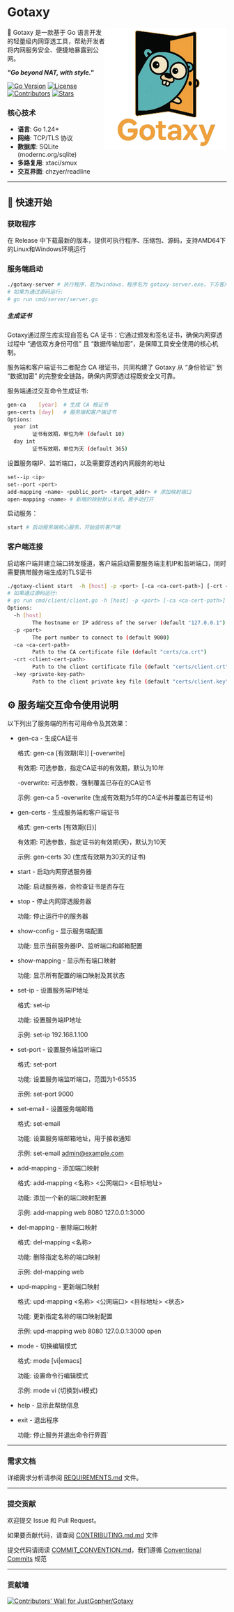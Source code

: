 # Gotaxy

<img align="right" width="280px"  src="docs/images/logo2.png"  alt="logo"> 

🚀 Gotaxy 是一款基于 Go 语言开发的轻量级内网穿透工具，帮助开发者将内网服务安全、便捷地暴露到公网。


**_"Go beyond NAT, with style."_**

[![Go Version](https://img.shields.io/badge/Go-1.24+-00ADD8?style=flat&logo=go)](https://golang.org/)
[![License](https://img.shields.io/badge/License-MIT-blue.svg)](LICENSE)
[![Contributors](https://img.shields.io/github/contributors/JustGopher/Gotaxy)](https://github.com/JustGopher/Gotaxy/graphs/contributors)
[![Stars](https://img.shields.io/github/stars/JustGopher/Gotaxy?style=social)](https://github.com/JustGopher/Gotaxy/stargazers)


### 核心技术
- **语言**: Go 1.24+
- **网络**: TCP/TLS 协议
- **数据库**: SQLite (modernc.org/sqlite)
- **多路复用**: xtaci/smux
- **交互界面**: chzyer/readline

---

##  🚀 快速开始

### 获取程序

在 Release 中下载最新的版本，提供可执行程序、压缩包、源码，支持AMD64下的Linux和Windows环境运行

### 服务端启动

```bash
./gotaxy-server # 执行程序，若为windows，程序名为 gotaxy-server.exe，下方客户端同理
# 如果为通过源码运行:
# go run cmd/server/server.go
```

##### 生成证书

Gotaxy通过原生库实现自签名 CA 证书：它通过颁发和签名证书，确保内网穿透过程中 “通信双方身份可信” 且 “数据传输加密”，是保障工具安全使用的核心机制。

服务端和客户端证书二者配合 CA 根证书，共同构建了 Gotaxy 从 “身份验证” 到 “数据加密” 的完整安全链路，确保内网穿透过程既安全又可靠。

服务端通过交互命令生成证书:
```bash
gen-ca    [year]  # 生成 CA 根证书
gen-certs [day]   # 服务端和客户端证书
Options:
  year int
        证书有效期，单位为年 (default 10)
  day int
        证书有效期，单位为天 (default 365)
```

设置服务端IP、监听端口，以及需要穿透的内网服务的地址
```bash
set--ip <ip>
set--port <port>
add-mapping <name> <public_port> <target_addr> # 添加映射端口
open-mapping <name> # 新增的映射默认关闭，需手动打开
```

启动服务：
```bash
start # 启动服务端核心服务，开始监听客户端
```

### 客户端连接

启动客户端并建立端口转发隧道，客户端启动需要服务端主机IP和监听端口，同时需要携带服务端生成的TLS证书
```bash
./gotaxy-client start  -h [host] -p <port> [-ca <ca-cert-path>] [-crt <client-cert-path>] [-key <private-key-path>]
# 如果通过源码运行:
# go run cmd/client/client.go -h [host] -p <port> [-ca <ca-cert-path>] [-crt <client-cert-path>] [-key <private-key-path>]
Options:
  -h [host]     
        The hostname or IP address of the server (default "127.0.0.1")
  -p <port>
        The port number to connect to (default 9000)
  -ca <ca-cert-path>
        Path to the CA certificate file (default "certs/ca.crt")
  -crt <client-cert-path>
        Path to the client certificate file (default "certs/client.crt")
  -key <private-key-path>
        Path to the client private key file (default "certs/client.key")`)
```


## ⚙️ 服务端交互命令使用说明

以下列出了服务端的所有可用命令及其效果：



- gen-ca - 生成CA证书

  格式: gen-ca [有效期(年)] [-overwrite]

  有效期: 可选参数，指定CA证书的有效期，默认为10年
  
  -overwrite: 可选参数，强制覆盖已存在的CA证书

  示例: gen-ca 5 -overwrite  (生成有效期为5年的CA证书并覆盖已有证书)


- gen-certs - 生成服务端和客户端证书

  格式: gen-certs [有效期(日)]
  
  有效期: 可选参数，指定证书的有效期(天)，默认为10天
  
  示例: gen-certs 30  (生成有效期为30天的证书)
  

- start - 启动内网穿透服务器

  功能: 启动服务器，会检查证书是否存在


- stop - 停止内网穿透服务器

  功能: 停止运行中的服务器


- show-config - 显示服务端配置

  功能: 显示当前服务器IP、监听端口和邮箱配置


- show-mapping - 显示所有端口映射

  功能: 显示所有配置的端口映射及其状态


- set-ip - 设置服务端IP地址

  格式: set-ip <ip>

  功能: 设置服务端IP地址

  示例: set-ip 192.168.1.100


- set-port - 设置服务端监听端口

  格式: set-port <port>

  功能: 设置服务端监听端口，范围为1-65535

  示例: set-port 9000


- set-email - 设置服务端邮箱

  格式: set-email <email>

  功能: 设置服务端邮箱地址，用于接收通知

  示例: set-email admin@example.com


- add-mapping - 添加端口映射

  格式: add-mapping <名称> <公网端口> <目标地址>

  功能: 添加一个新的端口映射配置

  示例: add-mapping web 8080 127.0.0.1:3000


- del-mapping - 删除端口映射

  格式: del-mapping <名称>

  功能: 删除指定名称的端口映射

  示例: del-mapping web


- upd-mapping - 更新端口映射

  格式: upd-mapping <名称> <公网端口> <目标地址> <状态>

  功能: 更新指定名称的端口映射配置

  示例: upd-mapping web 8080 127.0.0.1:3000 open


- mode - 切换编辑模式

  格式: mode [vi|emacs]

  功能: 设置命令行编辑模式

  示例: mode vi  (切换到vi模式)


- help - 显示此帮助信息


- exit - 退出程序

  功能: 停止服务并退出命令行界面`

---

### 需求文档

详细需求分析请参阅 [REQUIREMENTS.md](docs/REQUIREMENTS.md) 文件。

---

### 提交贡献 

欢迎提交 Issue 和 Pull Request。

如果要贡献代码，请查阅 [CONTRIBUTING.md.md](docs/CONTRIBUTING.md) 文件

提交代码请阅读 [COMMIT_CONVENTION.md](docs/COMMIT_CONVENTION.md)，我们遵循 [Conventional Commits](https://www.conventionalcommits.org/) 规范

---

<h3 align="left">贡献墙</h3>


<a href="https://github.com/JustGopher/Gotaxy/graphs/contributors">

<img src="https://contri.buzz/api/wall?repo=JustGopher/Gotaxy&onlyAvatars=true" alt="Contributors' Wall for JustGopher/Gotaxy" />

</a>

<br />
<br />